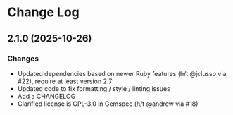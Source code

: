# Change Log

## 2.1.0 (2025-10-26)

### Changes
 * Updated dependencies based on newer Ruby features (h/t @jclusso via #22), require at least version 2.7
 * Updated code to fix formatting / style / linting issues
 * Add a CHANGELOG
 * Clarified license is GPL-3.0 in Gemspec (h/t @andrew via #18)
